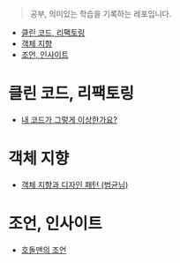 > 공부, 의미있는 학습을 기록하는 레포입니다.

<!-- TOC -->
* [클린 코드, 리팩토링](#클린-코드-리팩토링)
* [객체 지향](#객체-지향)
* [조언, 인사이트](#조언-인사이트)
<!-- TOC -->

# 클린 코드, 리팩토링

- [내 코드가 그렇게 이상한가요?](CleanCode/내%20코드가%20그렇게%20이상한가요%3F) 

# 객체 지향

- [객체 지향과 디자인 패턴 (범균님)](OOP/객체지향과%20디자인%20패턴)

# 조언, 인사이트

- [호돌맨의 조언](https://github.com/haero77/Today-I-Learned/blob/ver2/Spring/%ED%98%B8%EB%8F%8C%EB%A7%A8%EC%9D%98%20%EC%9A%94%EC%A0%88%EB%B3%B5%ED%86%B5%20%EA%B0%9C%EB%B0%9C%EC%87%BC/%ED%98%B8%EB%8F%8C%EB%A7%A8%EC%9D%98%20%EC%A1%B0%EC%96%B8%2C%20%EC%9D%B8%EC%82%AC%EC%9D%B4%ED%8A%B8.md)
